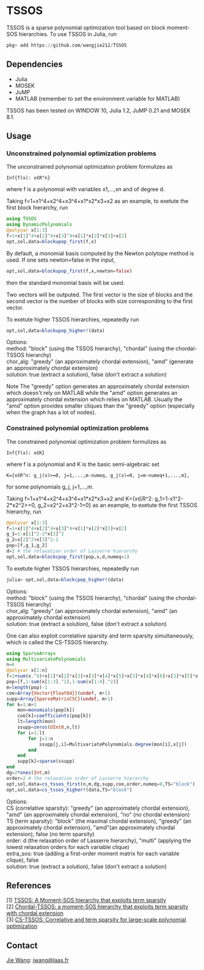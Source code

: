 # TSSOS
TSSOS is a sparse polynomial optimization tool based on block moment-SOS hierarchies. To use TSSOS in Julia, run
```Julia
pkg> add https://github.com/wangjie212/TSSOS
 ```

## Dependencies
- Julia
- MOSEK
- JuMP
- MATLAB (remember to set the environment variable for MATLAB)

TSSOS has been tested on WINDOW 10, Julia 1.2, JuMP 0.21 and MOSEK 8.1.
## Usage
### Unconstrained polynomial optimization problems
The unconstrained polynomial optimization problem formulizes as
```
Inf{f(x): x∈R^n}
```
where f is a polynomial with variables x1,...,xn and of degree d.

Taking f=1+x1^4+x2^4+x3^4+x1\*x2\*x3+x2 as an example, to exetute the first block hierarchy, run
```Julia
using TSSOS
using DynamicPolynomials
@polyvar x[1:3]
f=1+x[1]^4+x[2]^4+x[3]^4+x[1]*x[2]*x[3]+x[2]
opt,sol,data=blockupop_first(f,x)
```
By default, a monomial basis computed by the Newton polytope method is used. If one sets newton=false in the input,
```Julia
opt,sol,data=blockupop_first(f,x,newton=false)
```
then the standard monomial basis will be used.

Two vectors will be outputed. The first vector is the size of blocks and the second vector is the number of blocks with size corresponding to the first vector.

To exetute higher TSSOS hierarchies, repeatedly run

```Julia
opt,sol,data=blockupop_higher!(data)
```

Options:  
method: "block" (using the TSSOS hierarchy), "chordal" (using the chordal-TSSOS hierarchy)  
chor_alg: "greedy" (an approximately chordal extension), "amd" (generate an approximately chordal extension)  
solution: true (extract a solution), false (don't extract a solution)

Note
The "greedy" option generates an approximately chordal extension which doesn't rely on MATLAB while the "amd" option generates an approximately chordal extension which relies on MATLAB. Usually the "amd" option provides smaller cliques than the "greedy" option (especially when the graph has a lot of nodes).

### Constrained polynomial optimization problems
The constrained polynomial optimization problem formulizes as
```
Inf{f(x): x∈K}
```
where f is a polynomial and K is the basic semi-algebraic set
```
K={x∈R^n: g_j(x)>=0, j=1,...,m-numeq, g_j(x)=0, j=m-numeq+1,...,m},
```
for some polynomials g_j, j=1,...,m.

Taking f=1+x1^4+x2^4+x3^4+x1\*x2\*x3+x2 and K={x∈R^2: g_1=1-x1^2-2\*x2^2>=0, g_2=x2^2+x3^2-1=0} as an example, to exetute the first TSSOS hierarchy, run

```Julia
@polyvar x[1:3]
f=1+x[1]^4+x[2]^4+x[3]^4+x[1]*x[2]*x[3]+x[2]
g_1=1-x[1]^2-2*x[2]^2
g_2=x[2]^2+x[3]^2-1
pop=[f,g_1,g_2]
d=2 # the relaxation order of Lasserre hierarchy
opt,sol,data=blockcpop_first(pop,x,d,numeq=1)
```

To exetute higher TSSOS hierarchies, repeatedly run

```Julia
julia> opt,sol,data=blockcpop_higher!(data)
```

Options:  
method: "block" (using the TSSOS hierarchy), "chordal" (using the chordal-TSSOS hierarchy)  
chor_alg: "greedy" (an approximately chordal extension), "amd" (an approximately chordal extension)  
solution: true (extract a solution), false (don't extract a solution)

One can also exploit correlative sparsity and term sparsity simultaneously, which is called the CS-TSSOS hierarchy.

```Julia
using SparseArrays
using MultivariatePolynomials
n=6
@polyvar x[1:n]
f=1+sum(x.^4)+x[1]*x[2]*x[3]+x[3]*x[4]*x[5]+x[3]*x[4]*x[6]+x[3]*x[5]*x[6]+x[4]*x[5]*x[6]
pop=[f,1-sum(x[1:3].^2),1-sum(x[1:4].^2)]
m=length(pop)-1
coe=Array{Vector{Float64}}(undef, m+1)
supp=Array{SparseMatrixCSC}(undef, m+1)
for k=1:m+1
    mon=monomials(pop[k])
    coe[k]=coefficients(pop[k])
    lt=length(mon)
    ssupp=zeros(UInt8,n,lt)
    for i=1:lt
        for j=1:n
            ssupp[j,i]=MultivariatePolynomials.degree(mon[i],x[j])
        end
    end
    supp[k]=sparse(ssupp)
end
dg=2*ones(Int,m)
order=2 # the relaxation order of Lasserre hierarchy
opt,sol,data=cs_tssos_first(n,m,dg,supp,coe,order,numeq=0,TS="block")
opt,sol,data=cs_tssos_higher!(data,TS="block")
```
Options:  
CS (correlative sparsity): "greedy" (an approximately chordal extension), "amd" (an approximately chordal extension), "no" (no chordal extension)  
TS (term sparsity): "block" (the maximal chordal extension), "greedy" (an approximately chordal extension), "amd"(an approximately chordal extension), false (no term sparsity)  
order: d (the relaxation order of Lasserre hierarchy), "multi" (applying the lowest relaxation orders for each variable clique)  
extra_sos: true (adding a first-order moment matrix for each variable clique), false  
solution: true (extract a solution), false (don't extract a solution)


## References
[1] [TSSOS: A Moment-SOS hierarchy that exploits term sparsity](https://arxiv.org/abs/1912.08899)  
[2] [Chordal-TSSOS: a moment-SOS hierarchy that exploits term sparsity with chordal extension](https://arxiv.org/abs/2003.03210)  
[3] [CS-TSSOS: Correlative and term sparsity for large-scale polynomial optimization](https://arXiv:2005.02828)

## Contact
[Jie Wang](https://wangjie212.github.io/jiewang/): jwang@laas.fr
